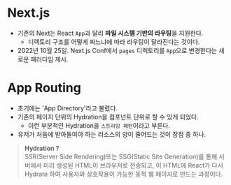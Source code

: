 # Next.js

- 기존의 Next는 React `App`과 달리 **파일 시스템 기반의 라우팅**을 지원한다.
  - 디렉토리 구조를 어떻게 짜느냐에 따라 라우팅이 달라진다는 것이다.
- 2022년 10월 25일. Next.js Conf에서 `pages` 디렉토리를 `App`으로 변경한다는 새로운 패러다임 제시.

# App Routing

- 초기에는 'App Directory'라고 불렸다.
- 기존의 페이지 단위의 Hydration을 컴포넌트 단위로 할 수 있게 되었다.
  - 이런 부분적인 Hydration을 `스트리밍 패턴`이라고 부른다.
- 유저가 처음에 받아들여야 하는 리소스의 양이 줄어드는 것이 장점 중 하나.

> **Hydration ?** <br>
> SSR(Server Side Rendering)또는 SSG(Static Site Generation)를 통해 서버에서 미리 생성된 HTML이 브라우저로 전송되고, 이 HTML에 React가 다시 Hydrate 하여 사용자와 상호작용이 가능한 동적 웹 페이지로 만드는 과정이다.

